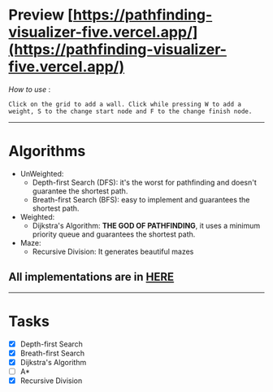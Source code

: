 # Preview [https://pathfinding-visualizer-five.vercel.app/](https://pathfinding-visualizer-five.vercel.app/)

*How to use* :

`Click on the grid to add a wall. Click while pressing W to add a weight, S to the change start node and F to the change finish node.`

___

# Algorithms

* UnWeighted:
  * Depth-first Search (DFS): it's the worst for pathfinding and doesn't guarantee the shortest path.
  * Breath-first Search (BFS): easy to implement and guarantees the shortest path.
* Weighted:
  * Dijkstra's Algorithm: **THE GOD OF PATHFINDING**, it uses a minimum priority queue and guarantees the shortest path.
* Maze:
  * Recursive Division: It generates beautiful mazes

## All implementations are in [HERE](./src/algorithms)

___

# Tasks

* [x] Depth-first Search
* [x] Breath-first Search
* [x] Dijkstra's Algorithm
* [ ] A*
* [x] Recursive Division
